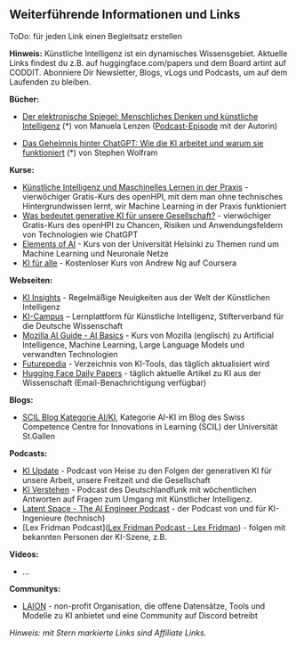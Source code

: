 ## Weiterführende Informationen und Links

ToDo: für jeden Link einen Begleitsatz erstellen

**Hinweis:** Künstliche Intelligenz ist ein dynamisches Wissensgebiet. Aktuelle Links findest du z.B. auf huggingface.com/papers und dem Board artint auf CODDIT. Abonniere Dir Newsletter, Blogs, vLogs und Podcasts, um auf dem Laufenden zu bleiben.

**Bücher:**

- [Der elektronische Spiegel: Menschliches Denken und künstliche Intelligenz](https://amzn.to/474vhXX) (*) von Manuela Lenzen ([Podcast-Episode](https://www1.wdr.de/mediathek/audio/wdr5/wdr5-das-philosophische-radio/audio-manuela-lenzen-kuenstliche-intelligenz-100.html) mit der Autorin)

- [Das Geheimnis hinter ChatGPT: Wie die KI arbeitet und warum sie funktioniert](https://amzn.to/4ao2HUG) (*) von Stephen Wolfram

**Kurse:**

- [Künstliche Intelligenz und Maschinelles Lernen in der Praxis](https://open.hpi.de/courses/kipraxis2021) - vierwöchiger Gratis-Kurs des openHPI, mit dem man ohne technisches Hintergrundwissen lernt, wir Machine Learning in der Praxis funktioniert
- [Was bedeutet generative KI für unsere Gesellschaft?](https://open.hpi.de/courses/kizukunft2023) - vierwöchiger Gratis-Kurs des openHPI zu Chancen, Risiken und Anwendungsfeldern von Technologien wie ChatGPT
- [Elements of AI](https://course.elementsofai.com/de/) - Kurs von der Universität Helsinki zu Themen rund um Machine Learning und Neuronale Netze 
- [KI für alle](https://www.coursera.org/learn/ai-for-everyone-de) - Kostenloser Kurs von Andrew Ng auf Coursera

**Webseiten:**

- [KI Insights](https://www.ki-insights.com/) - Regelmäßige Neuigkeiten aus der Welt der Künstlichen Intelligenz
- [KI-Campus](https://www.ki-campus.org) – Lernplattform für Künstliche Intelligenz, Stifterverband für die Deutsche Wissenschaft
- [Mozilla AI Guide - AI Basics](https://ai-guide.future.mozilla.org/content/ai-basics/) - Kurs von Mozilla (englisch) zu Artificial Intelligence, Machine Learning, Large Language Models und verwandten Technologien 
- [Futurepedia](https://www.futurepedia.io/) - Verzeichnis von KI-Tools, das täglich aktualisiert wird
- [Hugging Face Daily Papers](https://huggingface.co/papers) - täglich aktuelle Artikel zu KI aus der Wissenschaft (Email-Benachrichtigung verfügbar)

**Blogs:**

- [SCIL Blog Kategorie AI/KI](https://www.scil.ch/tag/ai-ki/), Kategorie AI-KI im Blog des Swiss Competence Centre for Innovations in Learning (SCIL) der Universität St.Gallen

**Podcasts:**

- [KI Update](https://kiupdate.podigee.io/) - Podcast von Heise zu den Folgen der generativen KI für unsere Arbeit, unsere Freitzeit und die Gesellschaft
- [KI Verstehen](https://www.deutschlandfunk.de/ki-verstehen-102.html) - Podcast des Deutschlandfunk mit wöchentlichen Antworten auf Fragen zum Umgang mit Künstlicher Intelligenz.
- [Latent Space - The AI Engineer Podcast](https://www.latent.space/podcast) - der Podcast von und für KI-Ingenieure (technisch)
- [Lex Fridman Podcast]([Lex Fridman Podcast - Lex Fridman](https://lexfridman.com/podcast/)) - folgen mit bekannten Personen der KI-Szene, z.B.

**Videos:**

- ...

**Communitys:**

- [LAION](https://laion.ai) - non-profit Organisation, die offene Datensätze, Tools und Modelle zu KI anbietet und eine Community auf Discord betreibt

*Hinweis: mit Stern markierte Links sind Affiliate Links.* 
